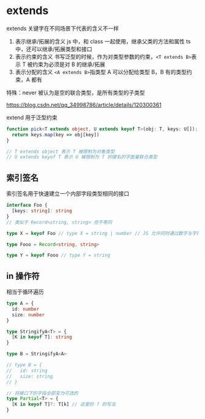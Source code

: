 # extends

extends 关键字在不同场景下代表的含义不一样

1. 表示继承/拓展的含义
   js 中，和 class 一起使用，继承父类的方法和属性
   ts 中，还可以继承/拓展类型和接口
2. 表示约束的含义
   书写泛型的时候，作为对类型参数的约束，`<T extends B>`表示 T 被约束为必须是对 B 的继承/拓展
3. 表示分配的含义
   `<A extends B>`指类型 A 可以分配给类型 B，B 有的类型约束，A 都有

特殊：never 被认为是空的联合类型，是所有类型的子类型

https://blog.csdn.net/qq_34998786/article/details/120300361

extend 用于泛型约束

```ts
function pick<T extends object, U extends keyof T>(obj: T, keys: U[]): T[U][] {
  return keys.map(key => obj[key])
}

// T extends object 表示 T 被限制为对象类型
// U extends keyof T 表示 U 被限制为 T 的键名的字面量联合类型
```

## 索引签名

索引签名用于快速建立一个内部字段类型相同的接口

```ts
interface Foo {
  [keys: string]: string
}
// 类似于 Record<string, string> 但不等同

type X = keyof Foo // type X = string | number // JS 允许同时通过数字与字符串访问对象属性

type Fooo = Record<string, string>

type Y = keyof Fooo // type Y = string
```

## in 操作符

相当于循环遍历

```ts
type A = {
  id: number
  size: number
}

type StringifyA<T> = {
  [K in keyof T]: string
}

type B = StringifyA<A>

// type B = {
//   id: string
//   size: string
// }

// 将接口下的字段全部变为可选的
type Partial<T> = {
  [K in keyof T]?: T[k] // 这里的 ? 的写法
}
```
